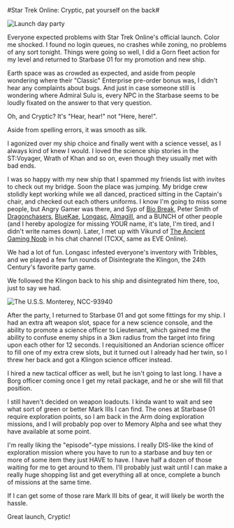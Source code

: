 #Star Trek Online: Cryptic, pat yourself on the back#

![](http://westkarana.com/wp-content/uploads/2010/02/GameClient-2010-02-02-21-35-07-10.jpg "Launch day party")

Everyone expected problems with Star Trek Online's official launch. Color me shocked. I found no login queues, no crashes while zoning, no problems of any sort tonight. Things were going so well, I did a Gorn fleet action for my level and returned to Starbase 01 for my promotion and new ship.

Earth space was as crowded as expected, and aside from people wondering where their "Classic" Enterprise pre-order bonus was, I didn't hear any complaints about bugs. And just in case someone still is wondering where Admiral Sulu is, every NPC in the Starbase seems to be loudly fixated on the answer to that very question.

Oh, and Cryptic? It's "Hear, hear!" not "Here, here!".

Aside from spelling errors, it was smooth as silk.

I agonized over my ship choice and finally went with a science vessel, as I always kind of knew I would. I loved the science ship stories in the ST:Voyager, Wrath of Khan and so on, even though they usually met with bad ends.

I was so happy with my new ship that I spammed my friends list with invites to check out my bridge. Soon the place was jumping. My bridge crew stolidly kept working while we all danced, practiced sitting in the Captain's chair, and checked out each others uniforms. I know I'm going to miss some people, but Angry Gamer was there, and Syp of [Bio Break](http://biobreak.wordpress.com/), Peter Smith of [Dragonchasers](http://dragonchasers.com/), [BlueKae](http://www.bluekae.com/), [Longasc](http://twitter.com/longasc), [Almagill](http://twitter.com/almagill), and a BUNCH of other people (and I hereby apologize for missing YOUR name, it's late, I'm tired, and I didn't write names down). Later, I met up with Vikund of [The Ancient Gaming Noob](http://tagn.wordpress.com/) in his chat channel (TCXX, same as EVE Online).

We had a lot of fun. Longasc infested everyone's inventory with Tribbles, and we played a few fun rounds of Disintegrate the Klingon, the 24th Century's favorite party game.

We followed the Klingon back to his ship and disintegrated him there, too, just to say we had.

![](http://westkarana.com/wp-content/uploads/2010/02/GameClient-2010-02-02-23-46-34-18.jpg "The U.S.S. Monterey, NCC-93940")

After the party, I returned to Starbase 01 and got some fittings for my ship. I had an extra aft weapon slot, space for a new science console, and the ability to promote a science officer to Lieutenant, which gained me the ability to confuse enemy ships in a 3km radius from the target into firing upon each other for 12 seconds. I requisitioned an Andorian science officer to fill one of my extra crew slots, but it turned out I already had her twin, so I threw her back and got a Klingon science officer instead.

I hired a new tactical officer as well, but he isn't going to last long. I have a Borg officer coming once I get my retail package, and he or she will fill that position.

I still haven't decided on weapon loadouts. I kinda want to wait and see what sort of green or better Mark IIIs I can find. The ones at Starbase 01 require exploration points, so I am back in the Arm doing exploration missions, and I will probably pop over to Memory Alpha and see what they have available at some point.

I'm really liking the "episode"-type missions. I really DIS-like the kind of exploration mission where you have to run to a starbase and buy ten or more of some item they just HAVE to have. I have half a dozen of those waiting for me to get around to them. I'll probably just wait until I can make a really huge shopping list and get everything all at once, complete a bunch of missions at the same time.

If I can get some of those rare Mark III bits of gear, it will likely be worth the hassle.

Great launch, Cryptic!

